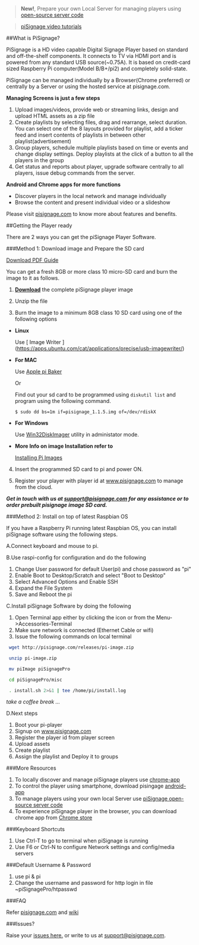 > **New!**, Prepare your own Local Server for managing players using [open-source server code](https://github.com/colloqi/pisignage-server)

> [piSignage video tutorials](https://www.youtube.com/channel/UCyeItfgq72JUtzkQgcxYkKg)

##What is PiSignage? 

PiSignage is a HD video capable Digital Signage Player based on standard and off-the-shelf 
components. It connects to TV via HDMI port and is powered from any standard USB source(~0.75A). 
It is based on credit-card sized Raspberry Pi computer(Model B/B+/pi2) and completely solid-state. 

PiSignage can be managed individually by a Browser(Chrome preferred) or centrally by a Server or using the hosted 
service at pisignage.com. 

**Managing Screens is just a few steps**
 
1. Upload images/videos, provide web or streaming links, design and upload HTML assets as a zip file
2. Create playlists by selecting files, drag and rearrange, select duration. You can select one of the 8 layouts 
    provided for playlist, add a ticker feed and insert contents of playlists in between other playlist(advertisement)
3. Group players, schedule multiple playlists based on time or events and change display settings. Deploy playlists at the 
    click of a button to all the players in the group
4. Get status and reports about player, upgrade software centrally to all players, issue debug commands from the server.

**Android and Chrome apps for more functions**

- Discover players in the local network and manage individually
- Browse the content and present individual video or a slideshow

Please visit [pisignage.com](http://pisignage.com) to know more about features and benefits.

##Getting the Player ready

There are 2 ways you can get the piSignage Player Software.

<a id="basic"></a>
###Method 1: Download image and Prepare the SD card

[Download PDF Guide](https://s3.amazonaws.com/pisignage/pisignage-images/Basic_install.pdf)

You can get a fresh 8GB or more class 10 micro-SD card and burn the image to it as follows.

1. **[Download](https://s3.amazonaws.com/pisignage/pisignage-images/pisignage_1.2.6.img.zip)** the complete piSignage player image 

2. Unzip the file 

3. Burn the image to a minimum 8GB class 10 SD card using one of the following options
  
  - **Linux**

    Use [ Image Writer ] (https://apps.ubuntu.com/cat/applications/precise/usb-imagewriter/)
  
  - **For MAC**

    Use [Apple pi Baker](http://www.tweaking4all.com/hardware/raspberry-pi/macosx-apple-pi-baker/)

    Or 

    Find out your sd card to be programmed using `diskutil list` and program using the following command.
 
    ```
    $ sudo dd bs=1m if=pisignage_1.1.5.img of=/dev/rdiskX   
    ```
  
  - **For Windows**
    
    Use [Win32DiskImager](http://sourceforge.net/projects/win32diskimager/) utility in administator mode.

  - **More Info on image Installation refer to** 
    
    [Installing Pi Images](http://www.raspberrypi.org/documentation/installation/installing-images/README.md)

4. Insert the programmed SD card to pi and power ON.

5. Register your player with player id at www.pisignage.com to manage from the cloud.

***Get in touch with us at support@pisignage.com for any assistance or to order prebuilt pisignage image SD card.*** 

<a id="advanced"></a>
###Method 2: Install on top of latest Raspbian OS

If you have a Raspberry Pi running latest Raspbian OS, you can install piSignage software using the following steps.  

A.Connect keyboard and mouse to pi.

B.Use raspi-config for configuration and do the following

  1. Change User password for default User(pi) and chose password as "pi"
  2. Enable Boot to Desktop/Scratch and select "Boot to Desktop"
  3. Select Advanced Options and Enable SSH
  4. Expand the File System
  5. Save and Reboot the pi

C.Install piSignage Software by doing the following

  1. Open Terminal app either by clicking the icon or from the Menu->Accessories-Terminal
  2. Make sure network is connected (Ethernet Cable or wifi)
  3. Issue the following commands on local terminal
```sh
 wget http://pisignage.com/releases/pi-image.zip

 unzip pi-image.zip

 mv piImage piSignagePro

 cd piSignagePro/misc

 . install.sh 2>&1 | tee /home/pi/install.log
```

*take a coffee break ...*

D.Next steps

1. Boot your pi-player
2. Signup on www.pisignage.com
3. Register the player id from player screen
4. Upload assets
5. Create playlist
6. Assign the playlist and Deploy it to groups
 

###More Resources

1. To locally discover and manage piSignage players use [chrome-app](https://chrome.google.com/webstore/detail/pisignage-discovery-remot/fngfhanhnojhlclbokgllbejdhnajedo)
2. To control the player using smartphone, download pisingage [android-app](https://play.google.com/store/apps/details?id=com.ariemtech.pisignage) 
3. To manage players using your own local Server use [piSignage open-source server code](https://github.com/colloqi/pisignage-server)
4. To experience piSignage player in the browser, you can download chrome app from [Chrome store](https://chrome.google.com/webstore/detail/pisignage-on-chrome/jakohoehdiplfomnmgpmolbelplkgnpa)

###Keyboard Shortcuts 

1. Use Ctrl-T to go to terminal when piSignage is running
2. Use F6 or Ctrl-N to configure Network settings and config/media servers

###Default Username & Password

1. use pi & pi 
2. Change the username and password for http login in file ~piSignagePro/htpasswd


###FAQ

Refer [pisignage.com](http://pisignage.com/lp/faq/) and [wiki](https://github.com/colloqi/piSignage/wiki) 

###Issues?

Raise your [issues here.](https://github.com/colloqi/piSignage/issues) or write to us at support@pisignage.com. 





